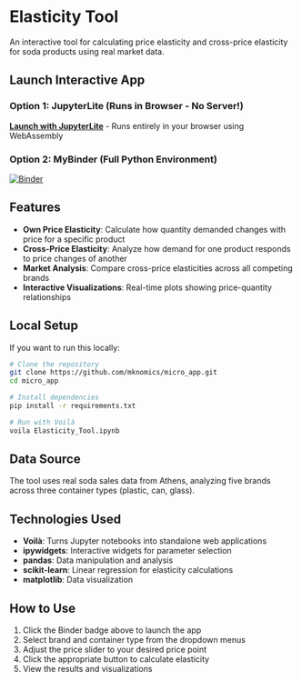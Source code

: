 # Elasticity Tool

An interactive tool for calculating price elasticity and cross-price elasticity for soda products using real market data.

## Launch Interactive App

### Option 1: JupyterLite (Runs in Browser - No Server!)
**[Launch with JupyterLite](https://mknomics.github.io/micro_app/)** - Runs entirely in your browser using WebAssembly

### Option 2: MyBinder (Full Python Environment)
[![Binder](https://mybinder.org/badge_logo.svg)](https://mybinder.org/v2/gh/mknomics/micro_app/HEAD?urlpath=voila%2Frender%2FElasticity_Tool.ipynb)

## Features

- **Own Price Elasticity**: Calculate how quantity demanded changes with price for a specific product
- **Cross-Price Elasticity**: Analyze how demand for one product responds to price changes of another
- **Market Analysis**: Compare cross-price elasticities across all competing brands
- **Interactive Visualizations**: Real-time plots showing price-quantity relationships

## Local Setup

If you want to run this locally:

```bash
# Clone the repository
git clone https://github.com/mknomics/micro_app.git
cd micro_app

# Install dependencies
pip install -r requirements.txt

# Run with Voilà
voila Elasticity_Tool.ipynb
```

## Data Source

The tool uses real soda sales data from Athens, analyzing five brands across three container types (plastic, can, glass).

## Technologies Used

- **Voilà**: Turns Jupyter notebooks into standalone web applications
- **ipywidgets**: Interactive widgets for parameter selection
- **pandas**: Data manipulation and analysis
- **scikit-learn**: Linear regression for elasticity calculations
- **matplotlib**: Data visualization

## How to Use

1. Click the Binder badge above to launch the app
2. Select brand and container type from the dropdown menus
3. Adjust the price slider to your desired price point
4. Click the appropriate button to calculate elasticity
5. View the results and visualizations